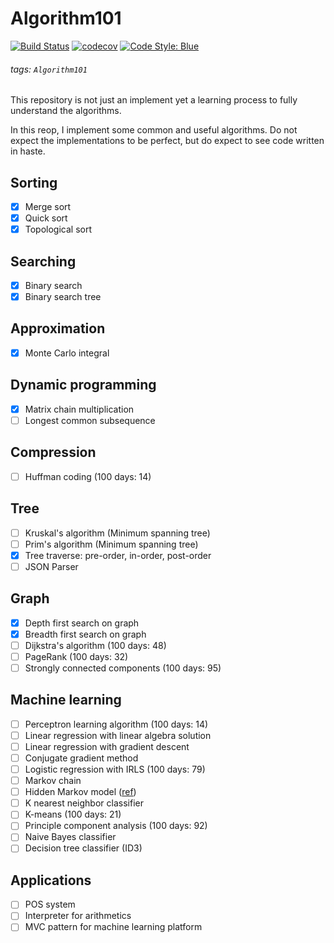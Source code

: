 # Algorithm101

[![Build Status](https://travis-ci.com/foldfelis/Algorithm101.svg?token=sCvSBz8RcnVXPVQx1yrZ&branch=master)](https://travis-ci.com/foldfelis/Algorithm101)
[![codecov](https://codecov.io/gh/foldfelis/Algorithm101/branch/master/graph/badge.svg?token=PBJZ4JLZ1H)](https://codecov.io/gh/foldfelis/Algorithm101)
[![Code Style: Blue](https://img.shields.io/badge/code%20style-blue-4495d1.svg)](https://github.com/invenia/BlueStyle)

###### tags: `Algorithm101`

This repository is not just an implement yet a learning process to fully understand the algorithms.

In this reop, I implement some common and useful algorithms. Do not expect the implementations to be perfect, but do expect to see code written in haste.

## Sorting

- [x] Merge sort
- [x] Quick sort
- [x] Topological sort

## Searching

- [x] Binary search
- [x] Binary search tree

## Approximation

- [x] Monte Carlo integral

## Dynamic programming

- [x] Matrix chain multiplication
- [ ] Longest common subsequence

## Compression

- [ ] Huffman coding (100 days: 14)

## Tree

- [ ] Kruskal's algorithm (Minimum spanning tree)
- [ ] Prim's algorithm (Minimum spanning tree)
- [x] Tree traverse: pre-order, in-order, post-order
- [ ] JSON Parser

## Graph

- [x] Depth first search on graph
- [x] Breadth first search on graph
- [ ] Dijkstra's algorithm (100 days: 48)
- [ ] PageRank (100 days: 32)
- [ ] Strongly connected components (100 days: 95)

## Machine learning

- [ ] Perceptron learning algorithm (100 days: 14)
- [ ] Linear regression with linear algebra solution
- [ ] Linear regression with gradient descent
- [ ] Conjugate gradient method
- [ ] Logistic regression with IRLS (100 days: 79)
- [ ] Markov chain
- [ ] Hidden Markov model ([ref](http://www.csie.ntnu.edu.tw/~u91029/HiddenMarkovModel.html#2))
- [ ] K nearest neighbor classifier
- [ ] K-means (100 days: 21)
- [ ] Principle component analysis (100 days: 92)
- [ ] Naive Bayes classifier
- [ ] Decision tree classifier (ID3)

## Applications

- [ ] POS system
- [ ] Interpreter for arithmetics
- [ ] MVC pattern for machine learning platform
